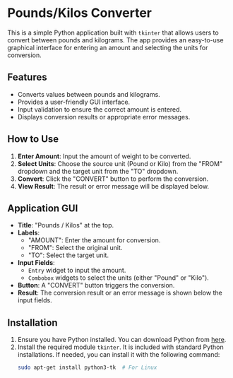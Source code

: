 # Pounds/Kilos Converter

This is a simple Python application built with `tkinter` that allows users to convert between pounds and kilograms. The app provides an easy-to-use graphical interface for entering an amount and selecting the units for conversion.

## Features

- Converts values between pounds and kilograms.
- Provides a user-friendly GUI interface.
- Input validation to ensure the correct amount is entered.
- Displays conversion results or appropriate error messages.

## How to Use

1. **Enter Amount**: Input the amount of weight to be converted.
2. **Select Units**: Choose the source unit (Pound or Kilo) from the "FROM" dropdown and the target unit from the "TO" dropdown.
3. **Convert**: Click the "CONVERT" button to perform the conversion.
4. **View Result**: The result or error message will be displayed below.

## Application GUI

- **Title**: "Pounds / Kilos" at the top.
- **Labels**: 
  - "AMOUNT": Enter the amount for conversion.
  - "FROM": Select the original unit.
  - "TO": Select the target unit.
- **Input Fields**: 
  - `Entry` widget to input the amount.
  - `Combobox` widgets to select the units (either "Pound" or "Kilo").
- **Button**: A "CONVERT" button triggers the conversion.
- **Result**: The conversion result or an error message is shown below the input fields.

## Installation

1. Ensure you have Python installed. You can download Python from [here](https://www.python.org/downloads/).
2. Install the required module `tkinter`. It is included with standard Python installations. If needed, you can install it with the following command:
   ```bash
   sudo apt-get install python3-tk  # For Linux
